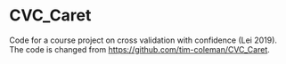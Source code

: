 # CVC_Caret

Code for a course project on cross validation with confidence (Lei 2019). The code is changed from https://github.com/tim-coleman/CVC_Caret.
